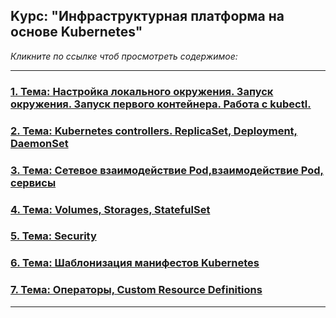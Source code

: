 ## Kурс: "Инфраструктурная платформа на основе Kubernetes"
_Кликните по ссылке чтоб просмотреть содержимое:_

---
### [1. Тема: Настройка локального окружения. Запуск окружения. Запуск первого контейнера. Работа с kubectl.](kubernetes-intro/HW1.md)

### [2. Тема: Kubernetes controllers. ReplicaSet, Deployment, DaemonSet](kubernetes-controllers/HW2.md)


### [3. Тема: Сетевое взаимодействие Pod,взаимодействие Pod, сервисы](kubernetes-networks/HW3.md)


### [4. Тема: Volumes, Storages, StatefulSet](kubernetes-volumes/HW4.md)


### [5. Тема: Security](kubernetes-security/HW5.md)


### [6. Тема: Шаблонизация манифестов Kubernetes ](kubernetes-templating/HW6.md)


### [7. Тема: Операторы, Custom Resource Definitions ](kubernetes-operators/HW7.md)
---
